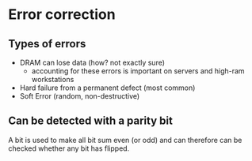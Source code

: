 # Error correction
## Types of errors
- DRAM can lose data (how? not exactly sure)
	- accounting for these errors is important on servers and high-ram workstations
- Hard failure from a permanent defect (most common)
- Soft Error (random, non-destructive)

## Can be detected with a parity bit
A bit is used to make all bit sum even (or odd) and can therefore can be checked whether any bit has flipped.